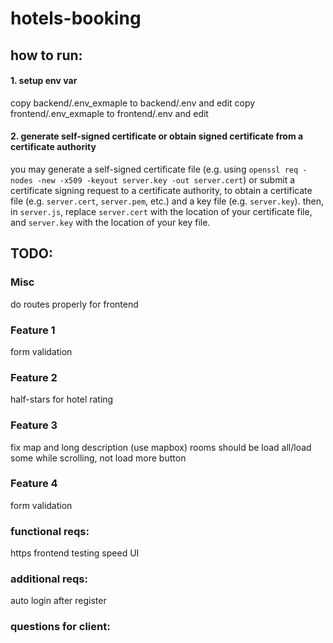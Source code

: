 # hotels-booking

## how to run:

#### 1. setup env var

copy backend/.env_exmaple to backend/.env and edit
copy frontend/.env_exmaple to frontend/.env and edit

#### 2. generate self-signed certificate or obtain signed certificate from a certificate authority
you may generate a self-signed certificate file (e.g. using `openssl req -nodes -new -x509 -keyout server.key -out server.cert`) or submit a certificate signing request to a certificate authority, to obtain a certificate file (e.g. `server.cert`, `server.pem`, etc.) and a key file (e.g. `server.key`). then, in `server.js`, replace `server.cert` with the location of your certificate file, and `server.key` with the location of your key file.

## TODO:

### Misc

do routes properly for frontend

### Feature 1

form validation

### Feature 2
half-stars for hotel rating

### Feature 3

fix map and long description (use mapbox)
rooms should be load all/load some while scrolling, not load more button

### Feature 4

form validation

### functional reqs:

https
frontend testing
speed
UI

### additional reqs:

auto login after register

### questions for client:
